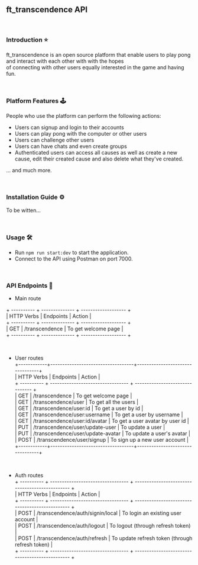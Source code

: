 ## ft_transcendence API

<br>

### Introduction ⭐

ft_transcendence is an open source platform that enable users to play pong and interact with each other with with the hopes \
of connecting with other users equally interested in the game and having fun.

<br>

### Platform Features 🕹️

People who use the platform can perform the following actions:

- Users can signup and login to their accounts
- Users can play pong with the computer or other users
- Users can challenge other users
- Users can have chats and even create groups
- Authenticated users can access all causes as well as create a new cause, edit their created cause and also
  delete what they've created.

... and much more.

<br>

### Installation Guide ⚙️

To be witten...

<br>

### Usage 🛠️

- Run `npm run start:dev` to start the application.
- Connect to the API using Postman on port 7000.

<br>

### API Endpoints 🔗

- Main route

\+ ---------- + -------------- + ------------------- +<br>
| HTTP Verbs | Endpoints      | Action              |<br>
\+ ---------- + -------------- + ------------------- +<br>
| GET        | /transcendence | To get welcome page |<br>
\+ ---------- + -------------- + ------------------- +<br>

<br>

- User routes<br>
\+------------+-----------------------------------+---------------------------------+<br>
| HTTP Verbs | Endpoints                         | Action                          |<br>
\+ ---------- + --------------------------------- + ------------------------------- +<br>
| GET        | /transcendence                    | To get welcome page             |<br>
| GET        | /transcendence/user               | To get all the users            |<br>
| GET        | /transcendence/user:id            | To get a user by id             |<br>
| GET        | /transcendence/user:username      | To get a user by username       |<br>
| GET        | /transcendence/user:id/avatar     | To get a user avatar by user id |<br>
| PUT        | /transcendence/user/update-user   | To update a user                |<br>
| PUT        | /transcendence/user/update-avatar | To update a user's avatar       |<br>
| POST       | /transcendence/user/signup        | To sign up a new user account   |<br>
\+------------+-----------------------------------+---------------------------------+<br>

<br>

- Auth routes<br>
\+ ---------- + --------------------------------- + ----------------------------------------------- +<br>
| HTTP Verbs | Endpoints                         | Action                                          |<br>
\+ ---------- + --------------------------------- + ----------------------------------------------- +<br>
| POST       | /transcendence/auth/signin/local  | To login an existing user account               |<br>
| POST       | /transcendence/auth/logout        | To logout (through refresh token)               |<br>
| POST       | /transcendence/auth/refresh       | To update refresh token (through refresh token) |<br>
\+ ---------- + --------------------------------- + ----------------------------------------------- +<br>
